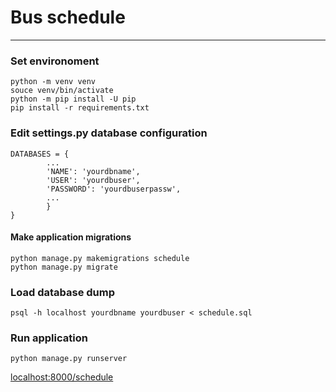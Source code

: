 # Bus schedule
___
### Set environoment
    python -m venv venv
    souce venv/bin/activate
    python -m pip install -U pip
    pip install -r requirements.txt
### Edit settings.py database configuration
    DATABASES = {
            ...
            'NAME': 'yourdbname',
            'USER': 'yourdbuser',
            'PASSWORD': 'yourdbuserpassw',
            ...
            }
    }
#### Make application migrations
    python manage.py makemigrations schedule
    python manage.py migrate
### Load database dump
    psql -h localhost yourdbname yourdbuser < schedule.sql
### Run application
    python manage.py runserver
[localhost:8000/schedule](localhost:8000/schedule)